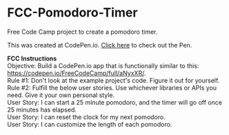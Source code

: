 # FCC-Pomodoro-Timer
Free Code Camp project to create a pomodoro timer. <br>

This was created at CodePen.io. <a href="http://codepen.io/domarp/pen/zBbqzr">Click here</a> to check out the Pen. 

<b>FCC Instructions</b><br>
Objective: Build a CodePen.io app that is functionally similar to this: https://codepen.io/FreeCodeCamp/full/aNyxXR/. <br>
Rule #1: Don't look at the example project's code. Figure it out for yourself.<br>
Rule #2: Fulfill the below user stories. Use whichever libraries or APIs you need. Give it your own personal style.<br>
User Story: I can start a 25 minute pomodoro, and the timer will go off once 25 minutes has elapsed.<br>
User Story: I can reset the clock for my next pomodoro.<br>
User Story: I can customize the length of each pomodoro.

